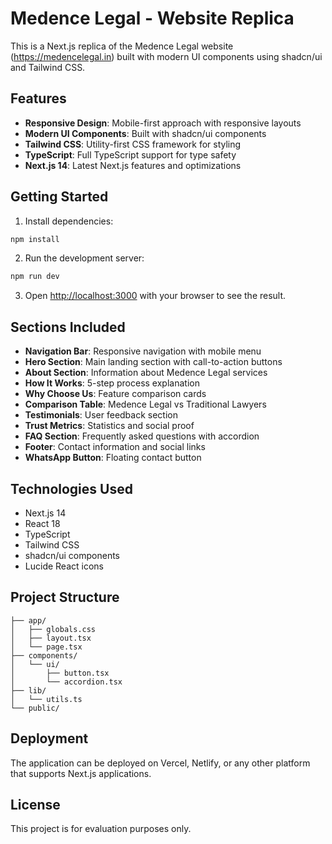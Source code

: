 # Medence Legal - Website Replica

This is a Next.js replica of the Medence Legal website (https://medencelegal.in) built with modern UI components using shadcn/ui and Tailwind CSS.

## Features

- **Responsive Design**: Mobile-first approach with responsive layouts
- **Modern UI Components**: Built with shadcn/ui components
- **Tailwind CSS**: Utility-first CSS framework for styling
- **TypeScript**: Full TypeScript support for type safety
- **Next.js 14**: Latest Next.js features and optimizations

## Getting Started

1. Install dependencies:
```bash
npm install
```

2. Run the development server:
```bash
npm run dev
```

3. Open [http://localhost:3000](http://localhost:3000) with your browser to see the result.

## Sections Included

- **Navigation Bar**: Responsive navigation with mobile menu
- **Hero Section**: Main landing section with call-to-action buttons
- **About Section**: Information about Medence Legal services
- **How It Works**: 5-step process explanation
- **Why Choose Us**: Feature comparison cards
- **Comparison Table**: Medence Legal vs Traditional Lawyers
- **Testimonials**: User feedback section
- **Trust Metrics**: Statistics and social proof
- **FAQ Section**: Frequently asked questions with accordion
- **Footer**: Contact information and social links
- **WhatsApp Button**: Floating contact button

## Technologies Used

- Next.js 14
- React 18
- TypeScript
- Tailwind CSS
- shadcn/ui components
- Lucide React icons

## Project Structure

```
├── app/
│   ├── globals.css
│   ├── layout.tsx
│   └── page.tsx
├── components/
│   └── ui/
│       ├── button.tsx
│       └── accordion.tsx
├── lib/
│   └── utils.ts
└── public/
```

## Deployment

The application can be deployed on Vercel, Netlify, or any other platform that supports Next.js applications.

## License

This project is for evaluation purposes only.